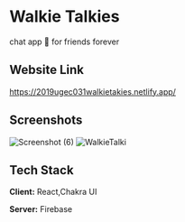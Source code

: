 
# Walkie Talkies
chat app 🙂 for friends forever 


## Website Link
https://2019ugec031walkietakies.netlify.app/
## Screenshots
![Screenshot (6)](https://user-images.githubusercontent.com/78685271/177792414-81a946b2-91ac-45d9-8d2d-4842c8e2610f.png)
![WalkieTalki](https://user-images.githubusercontent.com/78685271/177791923-45974463-9e06-4de3-a0c2-b27c89ac9811.png)
## Tech Stack

**Client:** React,Chakra UI

**Server:** Firebase

